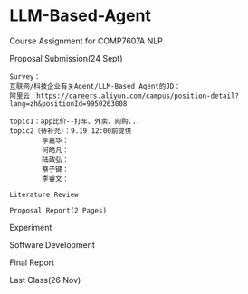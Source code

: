 # LLM-Based-Agent
Course Assignment for COMP7607A NLP

Proposal Submission(24 Sept)
    
    Survey：
    互联网/科技企业有关Agent/LLM-Based Agent的JD：
    阿里云：https://careers.aliyun.com/campus/position-detail?lang=zh&positionId=9950263008
    
    topic1：app比价--打车、外卖、网购...
    topic2（待补充）：9.19 12:00前提供
            李嘉华：
            何皓凡：
            陆政弘：
            蔡子键：
            李睿文：

    Literature Review

    Proposal Report(2 Pages)


Experiment


Software Development


Final Report



Last Class(26 Nov)
